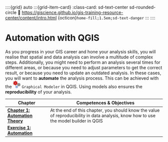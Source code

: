 ::::{grid} auto
:::{grid-item-card}
:class-card: sd-text-center sd-rounded-circle
:link: https://giscience.github.io/gis-training-resource-center/content/intro.html 
{octicon}`home-fill;1.5em;sd-text-danger`
:::
::::

# Automation with QGIS

As you progress in your GIS career and hone your analysis skills, you will realise that spatial and data analysis can involve a multitude of complex steps. Additionally, you might need to perform an analysis several times for different areas, or because you need to adjust parameters to get the correct result, or because you need to update an outdated analysis. In these cases, you will want to __automate__ the analysis process. This can be achieved with the ![](/fig/processingModel.png) `Graphical Modeler` in QGIS. Using models also ensures the __reproducibility__ of your analysis. 


| __Chapter__ | __Competences & Objectives__ |
| ----------- | ---------------------------- |
| __[Chapter 1: Automation Theory](/content/Module_7/en_qgis_automation_theory.md)__ | At the end of this chapter, you should know the value of reproducibility in data analysis, know how to use the model builder in QGIS |
| __[Exercise 1: Automation](/content/Module_7/en_qgis_module_7_ex1.md)__ | | 


